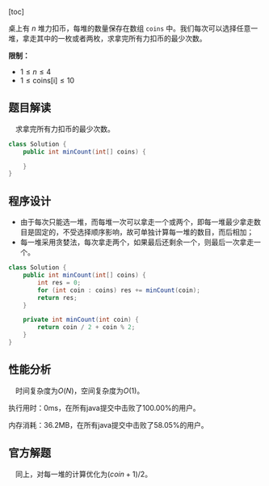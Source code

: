 [toc]

桌上有 $n$ 堆力扣币，每堆的数量保存在数组 `coins` 中。我们每次可以选择任意一堆，拿走其中的一枚或者两枚，求拿完所有力扣币的最少次数。



**限制：**

- $1 \le n \le 4$
- $1 \le \text{coins[i]} \le 10$



## 题目解读

&emsp;求拿完所有力扣币的最少次数。

```java
class Solution {
    public int minCount(int[] coins) {

    }
}
```

## 程序设计

* 由于每次只能选一堆，而每堆一次可以拿走一个或两个，即每一堆最少拿走数目是固定的，不受选择顺序影响，故可单独计算每一堆的数目，而后相加；
* 每一堆采用贪婪法，每次拿走两个，如果最后还剩余一个，则最后一次拿走一个。

```java
class Solution {
    public int minCount(int[] coins) {
        int res = 0;
        for (int coin : coins) res += minCount(coin);
        return res; 
    }

    private int minCount(int coin) {
        return coin / 2 + coin % 2;
    }
}
```

## 性能分析

&emsp;时间复杂度为$O(N)$，空间复杂度为$O(1)$。

执行用时：0ms，在所有java提交中击败了100.00%的用户。

内存消耗：36.2MB，在所有java提交中击败了58.05%的用户。

## 官方解题

&emsp;同上，对每一堆的计算优化为$(coin + 1) / 2$。